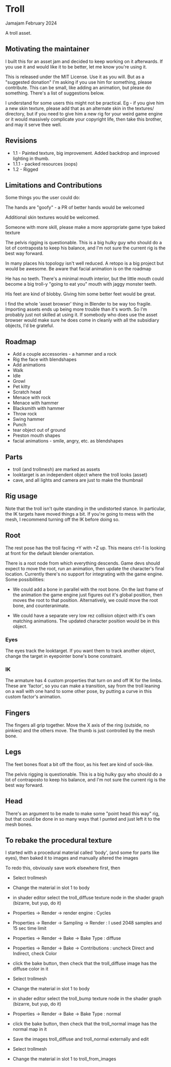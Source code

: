 # Troll

Jamajam February 2024

A troll asset. 

## Motivating the maintainer

I built this for an asset jam and decided to keep working on it afterwards. If you use it and would like it
to be better, let me know you're using it.

This is released under the MIT License. Use it as you will. But as a "suggested donation" I'm asking if you use
him for something, please contribute. This can be small, like adding an animation, but please do something.
There's a list of suggestions below.

I understand for some users this might not be practical. Eg - if you give him a new skin texture, please
add that as an alternate skin in the textures/  directory, but if you need to give him a new rig for your
weird game engine or it would massively complicate your copyright life, then take this brother, and may
it serve thee well. 

## Revisions

 * 1.1  - Painted texture, big improvement. Added backdrop and improved lighting in thumb. 
 * 1.1.1 - packed resources (oops)
 * 1.2  - Rigged
 
## Limitations and Contributions

Some things you the user could do:

The hands are "goofy" - a PR of better hands would be welcomed

Additional skin textures would be welcomed.

Someone with more skill, please make a more appropriate game type baked texture

The pelvis rigging is questionable. This is a big hulky guy who should do a lot of contraposta to
keep his balance, and I'm not sure the current rig is the best way forward.

In many places his topology isn't well reduced. A retopo is a big project but would be awesome. Be aware that
facial animation is on the roadmap

He has no teeth. There's a minimal mouth interior, but the little mouth could become a big troll-y "going to eat you" mouth
with jaggy monster teeth.

His feet are kind of blobby. Giving him some better feet would be great.

I find the whole 'asset browser' thing in Blender to be way too fragile. Importing assets ends up being more trouble than
it's worth. So I'm probably just not skilled at using it. If somebody who does use the asset browser would make sure he does
come in cleanly with all the subsidiary objects, I'd be grateful.

## Roadmap

 * Add a couple accessories - a hammer and a rock
 * Rig the face with blendshapes
 * Add animations
  * Walk
  * Idle
  * Growl
  * Pet kitty
  * Scratch head
  * Menace with rock
  * Menace with hammer
  * Blacksmith with hammer
  * Throw rock
  * Swing hammer
  * Punch
  * tear object out of ground
  * Preston mouth shapes
  * facial animations - smile, angry, etc. as blendshapes
 
## Parts
 
 * troll (and trollmesh) are marked as assets
 * looktarget is an independent object where the troll looks (asset)
 * cave, and all lights and camera are just to make the thumbnail

## Rig usage

Note that the troll isn't quite standing in the undistorted stance. In particular, the IK targets have moved things a bit.
If you're going to mess with the mesh, I recommend turning off the IK before doing so.

## Root

The rest pose has the troll facing +Y with +Z up. This means ctrl-1 is looking at front for the default blender orientation.

There is a root node from which everything descends. Game devs should expect to move the root, run an animation, then
update the character's final location. Currently there's no support for integrating with the game engine. Some possibilities:

 * We could add a bone in parallel with the root bone. On the last frame of the animation the game engine just figures out it's global position, then moves the root to that position. Alternatively, we could move the root bone, and counteranimate.
 
 * We could have a separate very low rez collision object with it's own matching animations. The updated character position would be in this
 object.

### Eyes
The eyes track the looktarget. If you want them to track another object, change the target in eyepointer bone's bone constraint.

### IK

The armature has 4 custom properties that turn on and off IK for the limbs. 
These are 'factor', so you can make a transition,
say from the troll leaning on a wall with one hand to some other pose, by putting a curve in this custom factor's animation.

## Fingers

The fingers all grip together. Move the X axis of the ring (outside, no pinkies) and the others move.
The thumb is just controlled by the mesh bone.

## Legs

The feet bones float a bit off the floor, as his feet are kind of sock-like.

The pelvis rigging is questionable. This is a big hulky guy who should do a lot of contraposto to
keep his balance, and I'm not sure the current rig is the best way forward.

## Head

There's an argument to be made to make some "point head this way" rig, but that could be done in so many ways
that I punted and just left it to the mesh bones.

## To rebake the procedural texture

I started with a procedural material called 'body', (and some for parts like eyes),
then baked it to images and manually altered the images

To redo this, obviously save work elsewhere first, then 

* Select trollmesh
* Change the material in slot 1 to body
* in shader editor select the troll_diffuse texture node in the shader graph (bizarre, but yup, do it)

* Properties -> Render -> render engine : Cycles
* Properties -> Render -> Sampling -> Render : I used 2048 samples and 15 sec time limit
* Properties -> Render -> Bake -> Bake Type : diffuse
* Properties -> Render -> Bake -> Contributions : uncheck Direct and Indirect, check Color
* click the bake button, then check that the troll_diffuse image has the diffuse color in it

* Select trollmesh
* Change the material in slot 1 to body
* in shader editor select the troll_bump texture node in the shader graph (bizarre, but yup, do it)
* Properties -> Render -> Bake -> Bake Type : normal
* click the bake button, then check that the troll_normal image has the normal map in it

* Save the images troll_diffuse and troll_normal externally and edit
* Select trollmesh
* Change the material in slot 1 to troll_from_images




